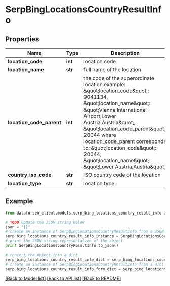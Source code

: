 # SerpBingLocationsCountryResultInfo


## Properties

Name | Type | Description | Notes
------------ | ------------- | ------------- | -------------
**location_code** | **int** | location code | [optional] 
**location_name** | **str** | full name of the location | [optional] 
**location_code_parent** | **int** | the code of the superordinate location example: \&quot;location_code\&quot;: 9041134, \&quot;location_name\&quot;: \&quot;Vienna International Airport,Lower Austria,Austria\&quot;, \&quot;location_code_parent\&quot;: 20044 where location_code_parent corresponds to: \&quot;location_code\&quot;: 20044, \&quot;location_name\&quot;: \&quot;Lower Austria,Austria\&quot; | [optional] 
**country_iso_code** | **str** | ISO country code of the location | [optional] 
**location_type** | **str** | location type | [optional] 

## Example

```python
from dataforseo_client.models.serp_bing_locations_country_result_info import SerpBingLocationsCountryResultInfo

# TODO update the JSON string below
json = "{}"
# create an instance of SerpBingLocationsCountryResultInfo from a JSON string
serp_bing_locations_country_result_info_instance = SerpBingLocationsCountryResultInfo.from_json(json)
# print the JSON string representation of the object
print SerpBingLocationsCountryResultInfo.to_json()

# convert the object into a dict
serp_bing_locations_country_result_info_dict = serp_bing_locations_country_result_info_instance.to_dict()
# create an instance of SerpBingLocationsCountryResultInfo from a dict
serp_bing_locations_country_result_info_form_dict = serp_bing_locations_country_result_info.from_dict(serp_bing_locations_country_result_info_dict)
```
[[Back to Model list]](../README.md#documentation-for-models) [[Back to API list]](../README.md#documentation-for-api-endpoints) [[Back to README]](../README.md)


